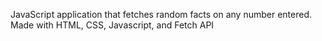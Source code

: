 JavaScript application that fetches random facts on any number entered. Made with HTML, CSS, Javascript, and Fetch API
